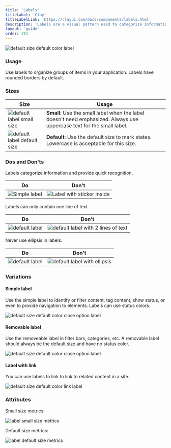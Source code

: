 ```yaml
---
title: 'Labels'
titleLabel: 'Clay'
titleLabelLink: 'https://clayui.com/docs/components/labels.html'
description: 'Labels are a visual pattern used to categorize information providing quick and easy recognition.'
layout: 'guide'
order: 281
---
```


![default size default color label](/images/lexicon/Labels.jpg)

### Usage

Use labels to organize groups of items in your application. Labels have rounded borders by default.


### Sizes

| Size                                                            | Usage                                                                                                                 |
| --------------------------------------------------------------- | --------------------------------------------------------------------------------------------------------------------- |
| ![default label small size](/images/lexicon/LabelSmall.jpg)     | **Small**: Use the small label when the label doesn't need emphasized. Always use uppercase text for the small label. |
| ![default label default size](/images/lexicon/LabelDefault.jpg) | **Default**: Use the default size to mark states. Lowercase is acceptable for this size.                              |

### Dos and Don'ts

Labels categorize information and provide quick recognition.

| Do | Don't |
| -- | ----- |
| ![Simple label](/images/lexicon/LabelSmallDo.jpg) | ![Label with sticker inside](/images/lexicon/LabelSmallDont.jpg) |



Labels can only contain one line of text.

| Do | Don't |
| -- | ----- |
| ![default label](/images/lexicon/LabelTextDo.jpg) | ![default label with 2 lines of text](/images/lexicon/LabelTextDontLines.jpg) |



Never use ellipsis in labels.

| Do | Don't |
| -- | ----- |
| ![default label](/images/lexicon/LabelTextDo.jpg) | ![default label with ellipsis](/images/lexicon/LabelTextDontEllipsis.jpg) |



### Variations

#### Simple label

Use the simple label to identify or filter content, tag content, show status, or even to provide navigation to elements. Labels can use status colors.

![default size default color close option label](/images/lexicon/LabelDefault.jpg)

#### Removable label

Use the removeable label in filter bars, categories, etc. A removable label should always be the default size and have no status color.

![default size default color close option label](/images/lexicon/LabelRemovable.jpg)

#### Label with link

You can use labels to link to link to related content in a site.

![default size default color link label](/images/lexicon/LabelLink.jpg)

### Attributes

Small size metrics:

![label small size metrics](/images/lexicon/LabelSmallMetrics.jpg)

Default size metrics:

![label default size metrics](/images/lexicon/LabelMetrics.jpg)
